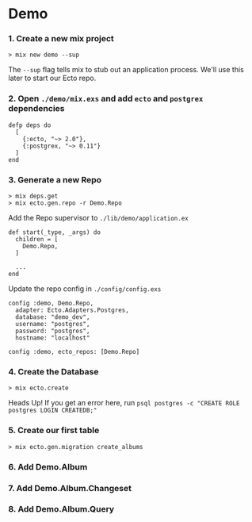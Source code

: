 # Demo

### 1. Create a new mix project

    > mix new demo --sup

The `--sup` flag tells mix to stub out an application process. We'll use this later to start our
Ecto repo.

### 2. Open `./demo/mix.exs` and add `ecto` and `postgrex` dependencies

    defp deps do
      [
        {:ecto, "~> 2.0"},
        {:postgrex, "~> 0.11"}
      ]
    end

### 3. Generate a new Repo

    > mix deps.get
    > mix ecto.gen.repo -r Demo.Repo

Add the Repo supervisor to `./lib/demo/application.ex`

    def start(_type, _args) do
      children = [
        Demo.Repo,
      ]

      ...
    end

Update the repo config in `./config/config.exs`

    config :demo, Demo.Repo,
      adapter: Ecto.Adapters.Postgres,
      database: "demo_dev",
      username: "postgres",
      password: "postgres",
      hostname: "localhost"

    config :demo, ecto_repos: [Demo.Repo]

### 4. Create the Database

    > mix ecto.create

Heads Up! If you get an error here, run `psql postgres -c "CREATE ROLE postgres LOGIN CREATEDB;"`

### 5. Create our first table

    > mix ecto.gen.migration create_albums

### 6. Add Demo.Album

### 7. Add Demo.Album.Changeset

### 8. Add Demo.Album.Query

